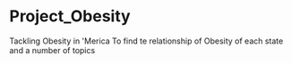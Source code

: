 # Project_Obesity
Tackling Obesity in 'Merica
To find te relationship of Obesity of each state and a number of topics

